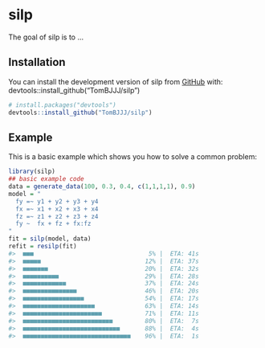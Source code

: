 
<!-- README.md is generated from README.Rmd. Please edit that file -->

# silp

<!-- badges: start -->
<!-- badges: end -->

The goal of silp is to …

## Installation

You can install the development version of silp from
[GitHub](https://github.com/TomBJJJ/silp) with:
devtools::install_github(“TomBJJJ/silp”)

``` r
# install.packages("devtools")
devtools::install_github("TomBJJJ/silp")
```

## Example

This is a basic example which shows you how to solve a common problem:

``` r
library(silp)
## basic example code
data = generate_data(100, 0.3, 0.4, c(1,1,1,1), 0.9)
model = "
  fy =~ y1 + y2 + y3 + y4
  fx =~ x1 + x2 + x3 + x4
  fz =~ z1 + z2 + z3 + z4
  fy ~  fx + fz + fx:fz
"
fit = silp(model, data)
refit = resilp(fit)
#>  ■■■                                5% |  ETA: 41s
#>  ■■■■■                             12% |  ETA: 37s
#>  ■■■■■■■                           20% |  ETA: 32s
#>  ■■■■■■■■■■                        29% |  ETA: 28s
#>  ■■■■■■■■■■■■                      37% |  ETA: 24s
#>  ■■■■■■■■■■■■■■■                   46% |  ETA: 20s
#>  ■■■■■■■■■■■■■■■■■                 54% |  ETA: 17s
#>  ■■■■■■■■■■■■■■■■■■■■              63% |  ETA: 14s
#>  ■■■■■■■■■■■■■■■■■■■■■■            71% |  ETA: 11s
#>  ■■■■■■■■■■■■■■■■■■■■■■■■■         80% |  ETA:  7s
#>  ■■■■■■■■■■■■■■■■■■■■■■■■■■■       88% |  ETA:  4s
#>  ■■■■■■■■■■■■■■■■■■■■■■■■■■■■■■    96% |  ETA:  1s
```
